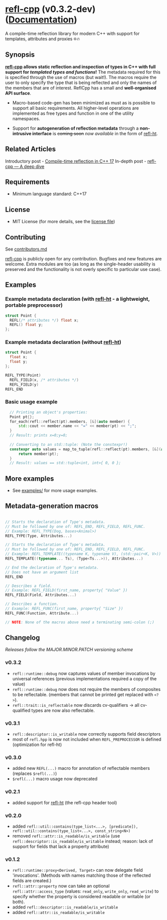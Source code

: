# [refl-cpp](https://github.com/veselink1/refl-cpp) (v0.3.2-dev) ([Documentation](https://veselink1.github.io/refl-cpp/namespacerefl.html))
A compile-time reflection library for modern C++ with support for templates, attributes and proxies 🔯🔥

## Synopsis
**[refl-cpp](https://github.com/veselink1/refl-cpp) allows static reflection and inspection of types in C++ with full support for *templated types and functions*!** The metadata required for this is specified through the use of macros (but wait!). The macros require the user to only specify the type that is being reflected and only the names of the members that are of interest. ReflCpp has a small and **well-organised API surface**. 

- Macro-based code-gen has been minimized as must as is possible to support all basic requirements. All higher-level operations are implemented as free types and function in one of the utility namespaces.

- Support for **autogeneration of reflection metadata** through a **non-intrusive interface** is ~~coming soon~~ *now available* in the form of [refl-ht](https://github.com/veselink1/refl-ht).

## Related Articles
Introductory post - [Compile-time reflection in C++ 17](https://medium.com/@vesko.karaganev/compile-time-reflection-in-c-17-55c14ee8106b)
In-depth post - [refl-cpp — A deep dive](https://medium.com/@vesko.karaganev/refl-cpp-deep-dive-86b185f68678)

## Requirements
- Minimum language standard: C++17

## License
- MIT License (for more details, see the [license file](https://github.com/veselink1/refl-cpp/blob/master/LICENSE))

## Contributing
See [contributors.md](https://github.com/veselink1/refl-cpp/blob/master/contributors.md)

[refl-cpp](https://github.com/veselink1/refl-cpp) is publicly open for any contribution. Bugfixes and new features are welcome. Extra modules are too (as long as the single-header usability is preserved and the functionality is not overly specific to particular use case).

## Examples

### Example metadata declaration (with [refl-ht](https://github.com/veselink1/refl-ht) - a lightweight, portable preprocessor)
```cpp
struct Point {
  REFL(/* attributes */) float x;
  REFL() float y;
};
```

### Example metadata declaration (without [refl-ht](https://github.com/veselink1/refl-ht))
```cpp
struct Point {
  float x;
  float y;
};

REFL_TYPE(Point)
  REFL_FIELD(x, /* attributes */)
  REFL_FIELD(y)
REFL_END

```

### Basic usage example
```cpp
  // Printing an object's properties: 
  Point pt{};
  for_each(refl::reflect(pt).members, [&](auto member) {
      std::cout << member.name << "=" << member(pt) << ";";
  }
  // Result: prints x=0;y=0;
  
  // Converting to an std::tuple: (Note the constexpr!)
  constexpr auto values = map_to_tuple(refl::reflect(pt).members, [&](auto member) {
      return member(pt);
  }
  // Result: values == std::tuple<int, int>{ 0, 0 };

```

## More examples
- See [examples/](https://github.com/veselink1/refl-cpp/tree/master/examples) for more usage examples.

## Metadata-generation macros 
```cpp

// Starts the declaration of Type's metadata.
// Must be followed by one of: REFL_END, REFL_FIELD, REFL_FUNC.
// Example: REFL_TYPE(Dog, bases<Animal>)
REFL_TYPE(Type, Attributes...)

// Starts the declaration of Type's metadata.
// Must be followed by one of: REFL_END, REFL_FIELD, REFL_FUNC.
// Example: REFL_TEMPLATE((typename K, typename V), (std::pair<K, V>))
REFL_TEMPLATE((typename... Ts), (Type<Ts...>)), Attributes...)

// End the declaration of Type's metadata.
// Does not have an argument list
REFL_END

// Describes a field.
// Example: REFL_FIELD(first_name, property{ "Value" })
REFL_FIELD(Field, Attributes...)

// Describes a function.
// Example: REFL_FUNC(first_name, property{ "Size" })
REFL_FUNC(Function, Attribute...)

// NOTE: None of the macros above need a terminating semi-colon (;)

```

## Changelog
*Releases follow the MAJOR.MINOR.PATCH versioning scheme*

### v0.3.2
  - `refl::runtime::debug` now captures values of member invocations by universal references (previous implementations required a copy of the value)
  - `refl::runtime::debug` now does not require the members of composites to be reflectable. (members that cannot be printed get replaced with `<?>`).
  - `refl::trait::is_reflectable` now discards cv-qualifiers -> all cv-qualified types are now also reflectable.  

### v0.3.1
  - `refl::descriptor::is_writable` now correctly supports field descriptors
  - most of `refl.hpp` is now not included when `REFL_PREPROCESSOR` is defined (optimization for refl-ht)

### v0.3.0
  - added new `REFL(...)` macro for annotation of reflectable members (replaces `$refl(...)`)
  - `$refl(...)` macro usage now deprecated

### v0.2.1
  - added support for [refl-ht](https://github.com/veselink1/refl-ht) (the refl-cpp header tool)

### v0.2.0
  - added `refl::util::contains(type_list<...>, [predicate]), refl::util::contains(type_list<...>, const_string<N>)`
  - removed `refl::attr::is_readable/is_writable` (use `refl::descriptor::is_readable/is_writable` instead; reason: lack of support for fields that lack a property attribute)
  
### v0.1.2
  - `refl::runtime::proxy<Derived, Target>` can now delegate field 'invocations'. (Methods with names matching those of the reflected fields are created.)
  - `refl::attr::property` now can take an optional `refl::attr::access_type` (values: `read_only`, `write_only`, `read_write`) to specify whether the property is considered readable or writable (or both). 
  - added `refl::descriptor::is_readable/is_writable`
  - added `refl::attr::is_readable/is_writable`
